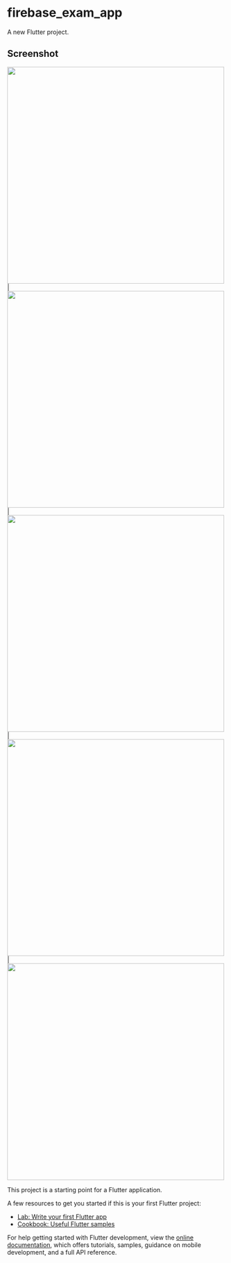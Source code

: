# firebase_exam_app

A new Flutter project.

## Screenshot

<img src = "https://user-images.githubusercontent.com/121785230/235666293-0179fb61-fad6-42dc-bbb0-84866706c847.png" height = "500px"/> |
<img src = "https://user-images.githubusercontent.com/121785230/235668212-bbd8f1b5-7953-493d-92e6-f3f9aa30da33.png" height = "500px"/> |
<img src = "https://user-images.githubusercontent.com/121785230/235669615-93b62a6e-a7b4-4192-83ea-97a61524a0be.png" height = "500px"/> |
<img src = "https://user-images.githubusercontent.com/121785230/235669788-f36ca10d-1b09-473e-8a44-bafa9f359997.png" height = "500px"/> |
<img src = "https://user-images.githubusercontent.com/121785230/235670062-329368d4-6189-4ffd-a789-5515b7b45006.png" height = "500px"/>

This project is a starting point for a Flutter application.

A few resources to get you started if this is your first Flutter project:

- [Lab: Write your first Flutter app](https://docs.flutter.dev/get-started/codelab)
- [Cookbook: Useful Flutter samples](https://docs.flutter.dev/cookbook)

For help getting started with Flutter development, view the
[online documentation](https://docs.flutter.dev/), which offers tutorials,
samples, guidance on mobile development, and a full API reference.
